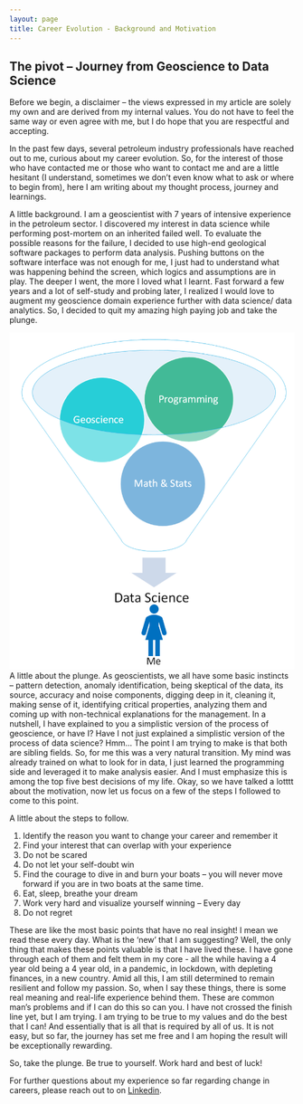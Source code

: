 ```yaml
---
layout: page
title: Career Evolution - Background and Motivation
---
```


## The pivot – Journey from Geoscience to Data Science
Before we begin, a disclaimer – the views expressed in my article are solely my own and are derived from my internal values. You do not have to feel the same way or even agree with me, but I do hope that you are respectful and accepting. 

In the past few days, several petroleum industry professionals have reached out to me, curious about my career evolution. So, for the interest of those who have contacted me or those who want to contact me and are a little hesitant (I understand, sometimes we don’t even know what to ask or where to begin from), here I am writing about my thought process, journey and learnings. 


A little background. I am a geoscientist with 7 years of intensive experience in the petroleum sector. I discovered my interest in data science while performing post-mortem on an inherited failed well. To evaluate the possible reasons for the failure, I decided to use high-end geological software packages to perform data analysis. Pushing buttons on the software interface was not enough for me, I just had to understand what was happening behind the screen, which logics and assumptions are in play. The deeper I went, the more I loved what I learnt. Fast forward a few years and a lot of self-study and probing later, I realized I would love to augment my geoscience domain experience further with data science/ data analytics. So, I decided to quit my amazing high paying job and take the plunge.

![alt image](me.tiff)
A little about the plunge. As geoscientists, we all have some basic instincts – pattern detection, anomaly identification, being skeptical of the data, its source, accuracy and noise components, digging deep in it, cleaning it, making sense of it, identifying critical properties, analyzing them and coming up with non-technical explanations for the management. In a nutshell, I have explained to you a simplistic version of the process of geoscience, or have I? Have I not just explained a simplistic version of the process of data science? Hmm… The point I am trying to make is that both are sibling fields. So, for me this was a very natural transition. My mind was already trained on what to look for in data, I just learned the programming side and leveraged it to make analysis easier. And I must emphasize this is among the top five best decisions of my life. Okay, so we have talked a lotttt about the motivation, now let us focus on a few of the steps I followed to come to this point. 

A little about the steps to follow. 
1.	Identify the reason you want to change your career and remember it
2.	Find your interest that can overlap with your experience
3.	Do not be scared
4.	Do not let your self-doubt win
5.	Find the courage to dive in and burn your boats – you will never move forward if you are in two boats at the same time.
6.	Eat, sleep, breathe your dream
7.	Work very hard and visualize yourself winning – Every day
8.	Do not regret

These are like the most basic points that have no real insight! I mean we read these every day.  What is the ‘new’ that I am suggesting? Well, the only thing that makes these points valuable is that I have lived these. I have gone through each of them and felt them in my core - all the while having a 4 year old being a 4 year old, in a pandemic, in lockdown, with depleting finances, in a new country. Amid all this, I am still determined to remain resilient and follow my passion. So, when I say these things, there is some real meaning and real-life experience behind them. These are common man’s problems and if I can do this so can you. I have not crossed the finish line yet, but I am trying. I am trying to be true to my values and do the best that I can! And essentially that is all that is required by all of us. It is not easy, but so far, the journey has set me free and I am hoping the result will be exceptionally rewarding.

So, take the plunge. Be true to yourself. Work hard and best of luck!

For further questions about my experience so far regarding change in careers, please reach out to on [Linkedin](www.linkedin.com/in/madihamufti). 
